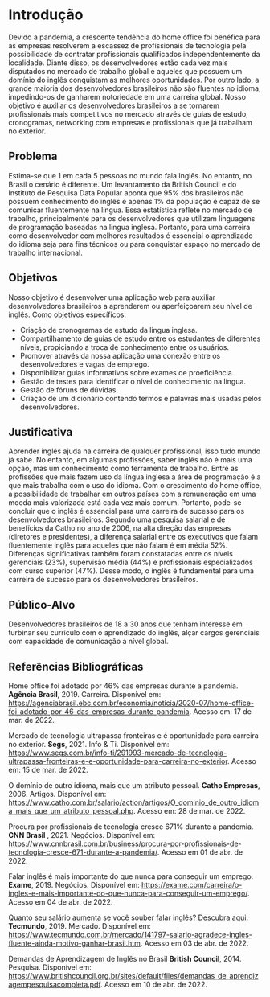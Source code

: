 # Introdução

Devido a pandemia, a crescente tendência do home office foi benéfica para as empresas resolverem a escassez de profissionais de tecnologia pela possibilidade de contratar profissionais qualificados independentemente da localidade. Diante disso, os desenvolvedores 
estão cada vez mais disputados no mercado de trabalho global e aqueles que possuem um domínio do inglês conquistam as melhores oportunidades. Por outro lado, a grande maioria dos desenvolvedores brasileiros não são fluentes no idioma, impedindo-os de ganharem notoriedade em uma carreira global. 
Nosso objetivo é auxiliar os desenvolvedores brasileiros a se tornarem profissionais mais competitivos no mercado através de guias de estudo, cronogramas, networking com empresas e profissionais que já trabalham no exterior.

## Problema

Estima-se que 1 em cada 5 pessoas no mundo fala Inglês. No entanto, no Brasil o cenário é diferente. Um levantamento da British Council e do Instituto de Pesquisa Data Popular aponta que 95% dos brasileiros não possuem conhecimento do inglês e apenas 1% da população é capaz de se comunicar fluentemente na língua. Essa estatística reflete no mercado de trabalho, principalmente para os desenvolvedores que utilizam linguagens de programação baseadas na lingua inglesa. Portanto, para uma carreira como desenvolvedor com melhores resultados é essencial o aprendizado do idioma seja para fins técnicos ou para conquistar espaço no mercado de trabalho internacional.

## Objetivos
 
 Nosso objetivo é desenvolver uma aplicação web para auxiliar desenvolvedores brasileiros a aprenderem ou aperfeiçoarem seu nível de inglês.
 Como objetivos específicos:
 - Criação de cronogramas de estudo da lingua inglesa.
 - Compartilhamento de guias de estudo entre os estudantes de diferentes níveis, propiciando a troca de conhecimento entre os usuários. 
 - Promover através da nossa aplicação uma conexão entre os desenvolvedores e vagas de emprego.
 - Disponibilizar guias informativos sobre exames de proeficiência.
 - Gestão de testes para identificar o nível de conhecimento na língua.
 - Gestão de fóruns de dúvidas.
 - Criação de um dicionário contendo termos e palavras mais usadas pelos desenvolvedores.
 
## Justificativa

Aprender inglês ajuda na carreira de qualquer profissional, isso tudo mundo já sabe. No entanto, em algumas profissões, saber inglês não é mais uma opção, mas um conhecimento como ferramenta de trabalho. Entre as profissões que mais fazem uso da língua inglesa a área de programação é a que mais trabalha com o uso do idioma. Com o crescimento do home office, a possibilidade de trabalhar em outros países com a remuneração em uma moeda mais valorizada está cada vez mais comum. Portanto, pode-se concluir que o inglês é essencial para uma carreira de sucesso para os desenvolvedores brasileiros. Segundo uma pesquisa salarial e de benefícios da Catho no ano de 2006, na alta direção das empresas (diretores e presidentes), a diferença salarial entre os executivos que falam fluentemente inglês para aqueles que não falam é em média 52%. Diferenças significativas também foram constatadas entre os níveis gerenciais (23%), supervisão média (44%) e profissionais especializados com curso superior (47%). Desse modo, o inglês é fundamental para uma carreira de sucesso para os desenvolvedores brasileiros.

## Público-Alvo
Desenvolvedores brasileiros de 18 a 30 anos que tenham interesse em turbinar seu currículo com o aprendizado do inglês, alçar cargos gerenciais com capacidade de comunicação a nível global.

## Referências Bibliográficas
Home office foi adotado por 46% das empresas durante a pandemia. <b>Agência Brasil</b>, 2019. Carreira. Disponível em: <https://agenciabrasil.ebc.com.br/economia/noticia/2020-07/home-office-foi-adotado-por-46-das-empresas-durante-pandemia>. Acesso em: 17 de mar. de 2022.

Mercado de tecnologia ultrapassa fronteiras e é oportunidade para carreira no exterior. <b>Segs</b>, 2021. Info & Ti. Disponível em: <https://www.segs.com.br/info-ti/291993-mercado-de-tecnologia-ultrapassa-fronteiras-e-e-oportunidade-para-carreira-no-exterior>. Acesso em: 15 de mar. de 2022.

O domínio de outro idioma, mais que um atributo pessoal. <b>Catho Empresas</b>, 2006. Artigos. Disponível em: <https://www.catho.com.br/salario/action/artigos/O_dominio_de_outro_idioma_mais_que_um_atributo_pessoal.php>. Acesso em: 28 de mar. de 2022.

Procura por profissionais de tecnologia cresce 671% durante a pandemia. <b>CNN Brasil </b>, 2021. Negócios. Disponível em:
<https://www.cnnbrasil.com.br/business/procura-por-profissionais-de-tecnologia-cresce-671-durante-a-pandemia/>. Acesso em 01 de abr. de 2022.

Falar inglês é mais importante do que nunca para conseguir um emprego. <b>Exame</b>, 2019. Negócios. Disponível em:
<https://exame.com/carreira/o-ingles-e-mais-importante-do-que-nunca-para-conseguir-um-emprego/>. Acesso em 04 de abr. de 2022.

Quanto seu salário aumenta se você souber falar inglês? Descubra aqui. <b>Tecmundo</b>, 2019. Mercado. Disponível em:
<https://www.tecmundo.com.br/mercado/141797-salario-agradece-ingles-fluente-ainda-motivo-ganhar-brasil.htm>. Acesso em 03 de abr. de 2022.

Demandas de Aprendizagem de Inglês no Brasil <b>British Council</b>, 2014. Pesquisa. Disponível em:
<https://www.britishcouncil.org.br/sites/default/files/demandas_de_aprendizagempesquisacompleta.pdf>. Acesso em 10 de abr. de 2022.

